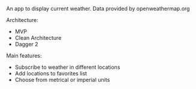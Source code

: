 An app to display current weather. Data provided by openweathermap.org

Architecture:
<ul>
<li>MVP</li>
<li>Clean Architecture</li>
<li>Dagger 2</li>
</ul>

Main features:
<ul>
<li>Subscribe to weather in different locations</li>
<li>Add locations to favorites list</li>
<li>Choose from metrical or imperial units
</ul>
